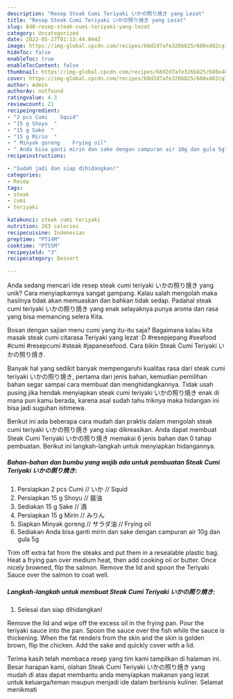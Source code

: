 ```yaml
---
description: "Resep Steak Cumi Teriyaki いかの照り焼き yang Lezat"
title: "Resep Steak Cumi Teriyaki いかの照り焼き yang Lezat"
slug: 840-resep-steak-cumi-teriyaki-yang-lezat
category: Uncategorized
date: 2022-05-27T01:13:44.044Z
image: https://img-global.cpcdn.com/recipes/68d2d7afe326b825/680x482cq70/steak-cumi-teriyaki-いかの照り焼き-foto-resep-utama.jpg
hideToc: false
enableToc: true
enableTocContent: false
thumbnail: https://img-global.cpcdn.com/recipes/68d2d7afe326b825/680x482cq70/steak-cumi-teriyaki-いかの照り焼き-foto-resep-utama.jpg
cover: https://img-global.cpcdn.com/recipes/68d2d7afe326b825/680x482cq70/steak-cumi-teriyaki-いかの照り焼き-foto-resep-utama.jpg
author: Admin
authorAv: notfound
ratingvalue: 4.3
reviewcount: 21
recipeingredient:
- "2 pcs Cumi    Squid"
- "15 g Shoyu  "
- "15 g Sake  "
- "15 g Mirin  "
- " Minyak goreng    Frying oil"
- " Anda bisa ganti mirin dan sake dengan campuran air 10g dan gula 5g"
recipeinstructions:

- "Sudah jadi dan siap dihidangkan!"
categories:
- Resep
tags:
- steak
- cumi
- teriyaki

katakunci: steak cumi teriyaki 
nutrition: 263 calories
recipecuisine: Indonesian
preptime: "PT14M"
cooktime: "PT55M"
recipeyield: "3"
recipecategory: Dessert

---
```





Anda sedang mencari ide resep steak cumi teriyaki いかの照り焼き yang unik? Cara menyiapkannya sangat gampang. Kalau salah mengolah maka hasilnya tidak akan memuaskan dan bahkan tidak sedap. Padahal steak cumi teriyaki いかの照り焼き yang enak selayaknya punya aroma dan rasa yang bisa memancing selera Kita.





Bosan dengan sajian menu cumi yang itu-itu saja? Bagaimana kalau kita masak steak cumi citarasa Teriyaki yang lezat :D #resepjepang #seafood #cumi #resepcumi #steak #japanesefood. Cara bikin Steak Cumi Teriyaki いかの照り焼き.

Banyak hal yang sedikit banyak mempengaruhi kualitas rasa dari steak cumi teriyaki いかの照り焼き, pertama dari jenis bahan, kemudian pemilihan bahan segar sampai cara membuat dan menghidangkannya. Tidak usah pusing jika hendak menyiapkan steak cumi teriyaki いかの照り焼き enak di mana pun kamu berada, karena asal sudah tahu triknya maka hidangan ini bisa jadi suguhan istimewa.






Berikut ini ada beberapa cara mudah dan praktis dalam mengolah steak cumi teriyaki いかの照り焼き yang siap dikreasikan. Anda dapat membuat Steak Cumi Teriyaki いかの照り焼き memakai 6 jenis bahan dan 0 tahap pembuatan. Berikut ini langkah-langkah untuk menyiapkan hidangannya.

<!--inarticleads1-->

##### Bahan-bahan dan bumbu yang wajib ada untuk pembuatan Steak Cumi Teriyaki いかの照り焼き:

1. Persiapkan 2 pcs Cumi // いか // Squid
1. Persiapkan 15 g Shoyu // 醤油
1. Sediakan 15 g Sake // 酒
1. Persiapkan 15 g Mirin // みりん
1. Siapkan  Minyak goreng // サラダ油 // Frying oil
1. Sediakan  Anda bisa ganti mirin dan sake dengan campuran air 10g dan gula 5g


Trim off extra fat from the steaks and put them in a resealable plastic bag. Heat a frying pan over medium heat, then add cooking oil or butter. Once nicely browned, flip the salmon. Remove the lid and spoon the Teriyaki Sauce over the salmon to coat well. 

<!--inarticleads2-->

##### Langkah-langkah untuk membuat Steak Cumi Teriyaki いかの照り焼き:


1. Selesai dan siap dihidangkan!

Remove the lid and wipe off the excess oil in the frying pan. Pour the teriyaki sauce into the pan. Spoon the sauce over the fish while the sauce is thickening. When the fat renders from the skin and the skin is golden brown, flip the chicken. Add the sake and quickly cover with a lid. 

Terima kasih telah membaca resep yang tim kami tampilkan di halaman ini. Besar harapan kami, olahan Steak Cumi Teriyaki いかの照り焼き yang mudah di atas dapat membantu anda menyiapkan makanan yang lezat untuk keluarga/teman maupun menjadi ide dalam berbisnis kuliner. Selamat menikmati
